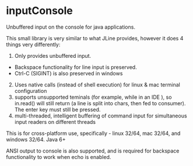inputConsole
============

Unbuffered input on the console for java applications.

This small library is very similar to what JLine provides, however it does 4 things very differently:

1) Only provides unbuffered input.
  - Backspace functionality for line input is preserved.
  - Ctrl-C (SIGINT) is also preserved in windows
2) Uses native calls (instead of shell execution) for linux & mac terminal configuration
3) supports unsupported teminals (for example, while in an IDE ), so in.read() will still return (a line is split into chars, then fed to consumer). The enter key must still be pressed.
4) multi-threaded, intelligent buffering of command input for simultaneous input readers on different threads


This is for cross-platform use, specifically - linux 32/64, mac 32/64, and windows 32/64. Java 6+

ANSI output to console is also supported, and is required for backspace functionality to work when echo is enabled.

